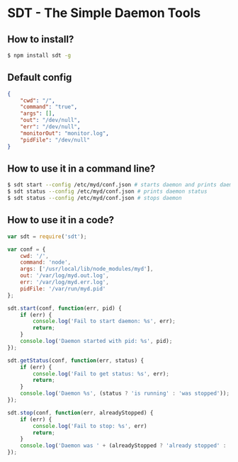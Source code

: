 SDT - The Simple Daemon Tools
=============================

How to install?
---------------

```sh
$ npm install sdt -g
```

Default config
--------------

```json
{
	"cwd": "/",
	"command": "true",
	"args": [],
	"out": "/dev/null",
	"err": "/dev/null",
	"monitorOut": "monitor.log",
	"pidFile": "/dev/null"
}
```

How to use it in a command line?
--------------------------------

```sh
$ sdt start --config /etc/myd/conf.json # starts daemon and prints daemon's pid
$ sdt status --config /etc/myd/conf.json # prints daemon status
$ sdt status --config /etc/myd/conf.json # stops daemon
```

How to use it in a code?
---------------------

```javascript
var sdt = require('sdt');

var conf = {
    cwd: '/',
	command: 'node',
	args: ['/usr/local/lib/node_modules/myd'],
	out: '/var/log/myd.out.log',
	err: '/var/log/myd.err.log',
	pidFile: '/var/run/myd.pid'
};

sdt.start(conf, function(err, pid) {
    if (err) {
        console.log('Fail to start daemon: %s', err);
		return;
	}
	console.log('Daemon started with pid: %s', pid);
});

sdt.getStatus(conf, function(err, status) {
    if (err) {
        console.log('Fail to get status: %s', err);
		return;
	}
	console.log('Daemon %s', (status ? 'is running' : 'was stopped'));
});

sdt.stop(conf, function(err, alreadyStopped) {
    if (err) {
        console.log('Fail to stop: %s', err)
		return;
	}
	console.log('Daemon was ' + (alreadyStopped ? 'already stopped' : 'stopped'));
});

```
